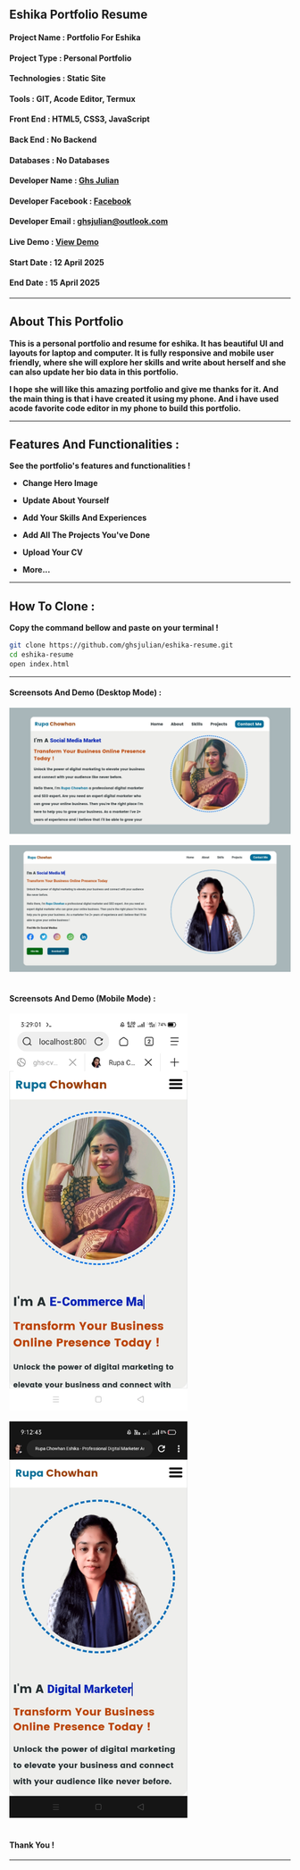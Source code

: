 ## Eshika Portfolio Resume

#### Project Name :  Portfolio For Eshika 

#### Project Type : Personal Portfolio 

#### Technologies : Static Site

#### Tools : GIT, Acode Editor, Termux

#### Front End : HTML5, CSS3, JavaScript

#### Back End : No Backend 

#### Databases : No Databases

#### Developer Name : <a href="https://ghsresume.netlify.app" target="_blank">Ghs Julian</a>

#### Developer Facebook : <a href="https://web.facebook.com/ghs.julian.85" target="_blank">Facebook</a>

#### Developer Email : <a href="email:ghsjulian@outlook.com" target="_blank"> ghsjulian@outlook.com </a>

#### Live Demo : <a href="https://eshika-resume.netlify.app" target="_blank">View Demo </a>

#### Start Date : 12 April 2025

#### End Date : 15 April 2025

---

## About This Portfolio


**This is a personal portfolio and resume for eshika. It has beautiful UI and layouts for laptop and computer. It is fully responsive and mobile user friendly, where she will explore her skills and write about herself and she can also update her bio data in this portfolio.**


**I hope she will like this amazing portfolio and give me thanks for it. And the main thing is that i have created it using my phone. And i have used acode favorite code editor in my phone to build this portfolio.**


---

## Features And Functionalities :

**See the portfolio's features and functionalities !**

-   **Change Hero Image**

-   **Update About Yourself**

-   **Add Your Skills And Experiences**

-   **Add All The Projects You've Done**

-   **Upload Your CV**

-   **More...**

---

## How To Clone :

**Copy the command bellow and paste on your terminal !**

```bash
git clone https://github.com/ghsjulian/eshika-resume.git
cd eshika-resume
open index.html
```


---

#### Screensots And Demo (Desktop Mode) :

<img src="/ss/desk2.jpg" width="" height=""/><br/><br/>
<img src="/ss/desk.jpg" width="" height=""/><br/><br/>



#### Screensots And Demo (Mobile Mode) :

<img src="/ss/s1.jpg" width="" height="710px"/><br/><br/>
<img src="/ss/mobile.jpg" width="" height="710px"/><br/><br/>


#### Thank You !

---

